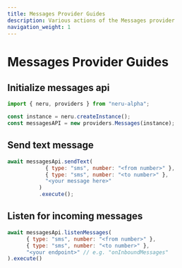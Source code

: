 ```yaml
---
title: Messages Provider Guides
description: Various actions of the Messages provider
navigation_weight: 1
---
```


# Messages Provider Guides

## Initialize messages api
```javascript
import { neru, providers } from "neru-alpha";

const instance = neru.createInstance();
const messagesAPI = new providers.Messages(instance);
```

## Send text message
```javascript
await messagesApi.sendText(
            { type: "sms", number: "<from number>" },
            { type: "sms", number: "<to number>" },
            "<your message here>"
          )
          .execute();
```

## Listen for incoming messages
```javascript
await messagesApi.listenMessages(
      { type: "sms", number: "<from number>" },
      { type: "sms", number: "<to number>" },
      "<your endpoint>" // e.g. "onInboundMessages"
).execute()
                  
```